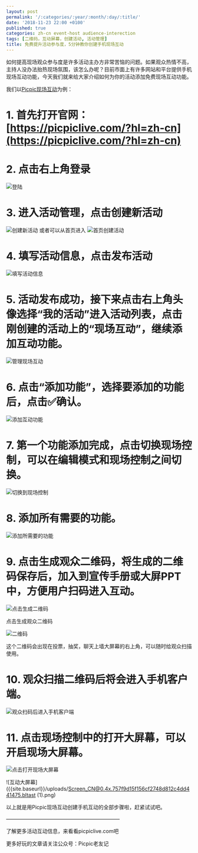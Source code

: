 ```yaml
---
layout: post
permalink: '/:categories/:year/:month/:day/:title/'
date: '2018-11-23 22:00 +0100'
published: true
categories: zh-cn event-host audience-interection
tags: [二维码，互动屏幕，创建活动, 活动管理]
title: 免费提升活动参与度，5分钟教你创建手机现场互动
---
```

如何提高现场观众参与度是许多活动主办方非常苦恼的问题。如果观众热情不高，主持人没办法抬热现场氛围，该怎么办呢？目前市面上有许多网站和平台提供手机现场互动功能，今天我们就来给大家介绍如何为你的活动添加免费现场互动功能。

我们以[Picpic现场互动](https://picpiclive.com)为例：

# 1. 首先打开官网：[https://picpiclive.com/?hl=zh-cn](https://picpiclive.com/?hl=zh-cn)


# 2. 点击右上角登录

![登陆]({{site.baseurl}}/uploads/14320741-a0e566f52f0b9121.png)


# 3. 进入活动管理，点击创建新活动

![创建新活动]({{site.baseurl}}/uploads/WechatIMG57.png)
或者可以从首页进入
![首页创建活动]({{site.baseurl}}/uploads/download.png)


# 4. 填写活动信息，点击发布活动

![填写活动信息]({{site.baseurl}}/uploads/14320741-96799ce82a28f465.png)


# 5. 活动发布成功，接下来点击右上角头像选择“我的活动”进入活动列表，点击刚创建的活动上的“现场互动”，继续添加互动功能。

![管理现场互动]({{site.baseurl}}/uploads/14320741-e40b1c3bda7abc24.png)


# 6. 点击“添加功能”，选择要添加的功能后，点击✅确认。

![添加互动功能]({{site.baseurl}}/uploads/14320741-7b02e0b7bfa63d6f.png)


# 7. 第一个功能添加完成，点击切换现场控制，可以在编辑模式和现场控制之间切换。

![切换到现场控制]({{site.baseurl}}/uploads/14320741-e869a4b3d6c9c321.png)


# 8. 添加所有需要的功能。

![添加所需要的功能]({{site.baseurl}}/uploads/14320741-01591c45146677a9.png)


# 9. 点击生成观众二维码，将生成的二维码保存后，加入到宣传手册或大屏PPT中，方便用户扫码进入互动。
![点击生成二维码]({{site.baseurl}}/uploads/14320741-b35d299218d94e4c.png)

点击生成观众二维码

![二维码]({{site.baseurl}}/uploads/14320741-4b3e1de9e41ae208.png)

这个二维码会出现在投票，抽奖，聊天上墙大屏幕的右上角，可以随时给观众扫描使用。


# 10. 观众扫描二维码后将会进入手机客户端。

![观众扫码后进入手机客户端]({{site.baseurl}}/uploads/14320741-fce87feb7d55aa0f.png)



# 11. 点击现场控制中的打开大屏幕，可以开启现场大屏幕。

![点击打开现场大屏幕]({{site.baseurl}}/uploads/14320741-25845c2ec24eea27.png)

![互动大屏幕]({{site.baseurl}}/uploads/Screen_CN@0.4x.757f9d15f156cf2748d812c4dd441475.bltast (1).png)

以上就是用Picpic现场互动创建手机互动的全部步骤啦，赶紧试试吧。


——————————————————————

了解更多活动互动信息，来看看picpiclive.com吧

更多好玩的文章请关注公众号：Picpic老友记